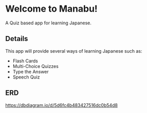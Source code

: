 ﻿# Welcome to Manabu! 
 A Quiz based app for learning Japanese.
 
 ## Details
 This app will provide several ways of learning Japanese such as:
 * Flash Cards
 * Multi-Choice Quizzes
 * Type the Answer
 * Speech Quiz

## ERD
https://dbdiagram.io/d/5d6fc4b483427516dc0b54d8
